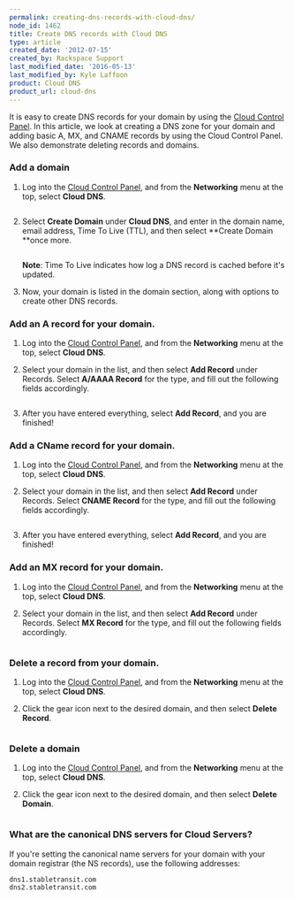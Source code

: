 ```yaml
---
permalink: creating-dns-records-with-cloud-dns/
node_id: 1462
title: Create DNS records with Cloud DNS
type: article
created_date: '2012-07-15'
created_by: Rackspace Support
last_modified_date: '2016-05-13'
last_modified_by: Kyle Laffoon
product: Cloud DNS
product_url: cloud-dns
---
```


It is easy to create DNS records for your domain by using the 
[Cloud Control Panel](https://mycloud.rackspace.com). In this article, we 
look at creating a DNS zone for your domain and adding basic A, MX, and
CNAME records by using the Cloud Control Panel. We also demonstrate deleting records
and domains.

### Add a domain

1.  Log into the [Cloud Control Panel](https://mycloud.rackspace.com),
    and from the **Networking** menu at the top, select **Cloud DNS**.

    <img src="{% asset_path cloud-dns/creating-dns-records-with-cloud-dns/cloud-DNS.png.png %}" alt="" />

2.  Select **Create Domain** under **Cloud DNS**, and enter in the domain
    name, email address, Time To Live (TTL), and then select **Create
    Domain **once more.

    <img src="{% asset_path cloud-dns/creating-dns-records-with-cloud-dns/2.png %}" alt="" />

    **Note**: Time To Live indicates how log a DNS record is cached before it's updated.

3.  Now, your domain is listed in the domain section, along with options to create other DNS 
    records.

### Add an A record for your domain.

1.  Log into the [Cloud Control Panel](https://mycloud.rackspace.com),
    and from the **Networking** menu at the top, select **Cloud DNS**.
2.  Select your domain in the list, and then select **Add Record** under Records. Select 
    **A/AAAA Record** for the type, and fill out the following fields accordingly.

    <img src="{% asset_path cloud-dns/creating-dns-records-with-cloud-dns/3.png %}" alt="" />

3.  After you have entered everything, select **Add Record**, and you are finished!

### Add a CName record for your domain.

1.  Log into the [Cloud Control Panel](https://mycloud.rackspace.com),
    and from the **Networking** menu at the top, select **Cloud DNS**.
2.  Select your domain in the list, and then select **Add Record** under Records. Select 
    **CNAME Record** for the type, and fill out the following fields accordingly.

    <img src="{% asset_path cloud-dns/creating-dns-records-with-cloud-dns/4.png %}" alt="" />

3.  After you have entered everything, select **Add Record**, and you are finished!

### Add an MX record for your domain.

1.  Log into the [Cloud Control Panel](https://mycloud.rackspace.com),
    and from the **Networking** menu at the top, select **Cloud DNS**.
2.  Select your domain in the list, and then select **Add Record** under Records. Select 
    **MX Record** for the type, and fill out the following fields accordingly.

    <img src="{% asset_path cloud-dns/creating-dns-records-with-cloud-dns/5.png %}" alt="" />

### Delete a record from your domain.

1.  Log into the [Cloud Control Panel](https://mycloud.rackspace.com),
    and from the **Networking** menu at the top, select **Cloud DNS**.
2.  Click the gear icon next to the desired domain, and then select **Delete Record**.

    <img src="{% asset_path cloud-dns/creating-dns-records-with-cloud-dns/6.png %}" alt="" />

### Delete a domain

1.  Log into the [Cloud Control Panel](https://mycloud.rackspace.com),
    and from the **Networking** menu at the top, select **Cloud DNS**.
2.  Click the gear icon next to the desired domain, and then select **Delete Domain**.

    <img src="{% asset_path cloud-dns/creating-dns-records-with-cloud-dns/7.png %}" alt="" />

### What are the canonical DNS servers for Cloud Servers?

If you're setting the canonical name servers for your domain with your
domain registrar (the NS records), use the following addresses:

    dns1.stabletransit.com
    dns2.stabletransit.com
